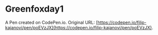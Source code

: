 # Greenfoxday1

A Pen created on CodePen.io. Original URL: [https://codepen.io/filip-kajanovi/pen/poEVzJX](https://codepen.io/filip-kajanovi/pen/poEVzJX).


